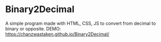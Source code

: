 # Binary2Decimal
A simple program made with HTML, CSS, JS to convert from decimal to binary or opposite.
DEMO: https://chanzwastaken.github.io/Binary2Decimal/
